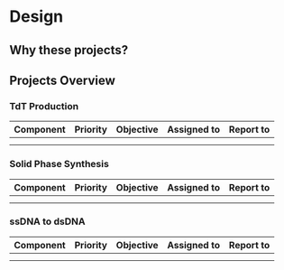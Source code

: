 # Design
<!-- toc -->

## Why these projects?

## Projects Overview

### TdT Production

| Component | Priority | Objective | Assigned to | Report to |
|-----------|----------|-----------|-------------|-----------|
|           |          |           |             |           |
|           |          |           |             |           |

### Solid Phase Synthesis

| Component | Priority | Objective | Assigned to | Report to |
|-----------|----------|-----------|-------------|-----------|
|           |          |           |             |           |
|           |          |           |             |           |

### ssDNA to dsDNA

| Component | Priority | Objective | Assigned to | Report to |
|-----------|----------|-----------|-------------|-----------|
|           |          |           |             |           |
|           |          |           |             |           |
